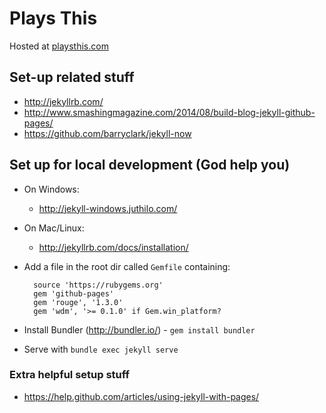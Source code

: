 # Plays This

Hosted at [playsthis.com](http://playsthis.com)

## Set-up related stuff

* http://jekyllrb.com/
* http://www.smashingmagazine.com/2014/08/build-blog-jekyll-github-pages/
* https://github.com/barryclark/jekyll-now

## Set up for local development (God help you)

* On Windows:
  * http://jekyll-windows.juthilo.com/
* On Mac/Linux:
  * http://jekyllrb.com/docs/installation/
* Add a file in the root dir called `Gemfile` containing:

        source 'https://rubygems.org'
        gem 'github-pages'
        gem 'rouge', '1.3.0'
        gem 'wdm', '>= 0.1.0' if Gem.win_platform?
        
* Install Bundler (http://bundler.io/) - `gem install bundler`
* Serve with `bundle exec jekyll serve`

### Extra helpful setup stuff

* https://help.github.com/articles/using-jekyll-with-pages/
